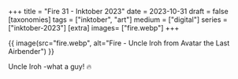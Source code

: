 +++
title = "Fire 31 - Inktober 2023"
date = 2023-10-31
draft =  false
[taxonomies]
tags = ["inktober", "art"]
medium = ["digital"]
series = ["inktober-2023"]
[extra]
images= ["fire.webp"]
+++

{{ image(src="fire.webp", alt="Fire - Uncle Iroh from Avatar the Last Airbender") }}

Uncle Iroh -what a guy! 🔥
